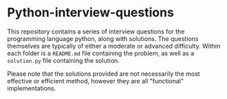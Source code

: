 # Python-interview-questions

This repository contains a series of interview questions for the programming language python, along with solutions. The questions themselves are typically of either a moderate or advanced difficulty. Within each folder is a `README.md` file containing the problem, as well as a `solution.py` file containing the solution.

Please note that the solutions provided are not necessarily the most effective or efficient method, however they are all "functional" implementations.
